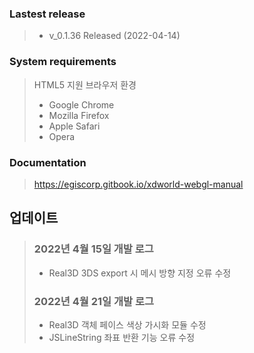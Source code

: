 ### Lastest release
> * v_0.1.36 Released (2022-04-14)

### System requirements
> HTML5 지원 브라우저 환경
> * Google Chrome
> * Mozilla Firefox
> * Apple Safari
> * Opera

### Documentation
> https://egiscorp.gitbook.io/xdworld-webgl-manual

## 업데이트
> ### 2022년 4월 15일 개발 로그
> * Real3D 3DS export 시 메시 방향 지정 오류 수정
> ### 2022년 4월 21일 개발 로그
> * Real3D 객체 페이스 색상 가시화 모듈 수정
> * JSLineString 좌표 반환 기능 오류 수정
